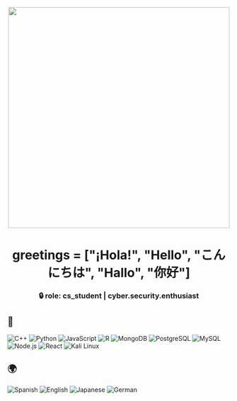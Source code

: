 <!-- Banner GIF centrado -->
<p align="center">
  <img src="https://i.imgur.com/bKkXWgD.gif" width="500px" />
</p>

<h1 align="center"> greetings = ["¡Hola!", "Hello", "こんにちは", "Hallo", "你好"]</h1>

<h3 align="center">
  🔒 role: cs_student | cyber.security.enthusiast<br>
</h3>

## 🔧  

![C++](https://img.shields.io/badge/-C++-000?&logo=c%2b%2b&logoColor=00599C)
![Python](https://img.shields.io/badge/-Python-000?&logo=Python)
![JavaScript](https://img.shields.io/badge/-JavaScript-000?&logo=JavaScript)
![R](https://img.shields.io/badge/-R-000?&logo=R&logoColor=276DC3)
![MongoDB](https://img.shields.io/badge/-MongoDB-000?&logo=MongoDB)
![PostgreSQL](https://img.shields.io/badge/-PostgreSQL-000?&logo=PostgreSQL)
![MySQL](https://img.shields.io/badge/-MySQL-000?&logo=MySQL)
![Node.js](https://img.shields.io/badge/-Node.js-000?&logo=node.js)
![React](https://img.shields.io/badge/-React-000?&logo=React)
![Kali Linux](https://img.shields.io/badge/-Kali_Linux-000?&logo=Kali-Linux)

## 🌍 

![Spanish](https://img.shields.io/b/-Español-000?&logo=google-translate&logoColor=white&labelColor=4285F4&label=Nativo)
![English](https://img.shields.io/b/-English-000?&logo=google-translate&logoColor=white&labelColor=34A853&label=B1)
![Japanese](https://img.shields.io/b/-日本語-000?&logo=google-translate&logoColor=white&labelColor=EA4335&label=N5)
![German](https://img.shields.io/b/-Deutsch-000?&logo=google-translate&logoColor=white&labelColor=FBBC05&label=A1)
